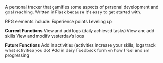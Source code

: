 A personal tracker that gamifies some aspects of personal development and goal reaching. Written in Flask because it's easy to get started with.

RPG elements include:
Experience points
Leveling up

**Current Functions**
View and add logs (daily achieved tasks)
View and add skills
View and modify yesterday's logs

**Future Functions**
Add in activities (activities increase your skills, logs track what activities you do)
Add in daily Feedback form on how I feel and am progressing
